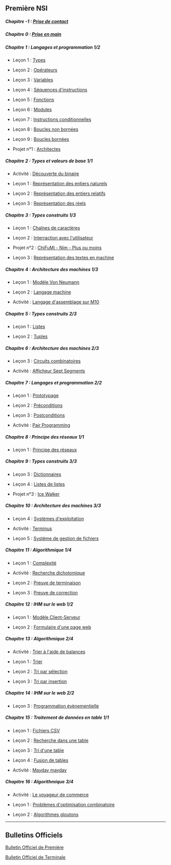 
## Première NSI

##### Chapitre -1 : [Prise de contact](./Prise_de_contact/Prise_de_contact.md)

##### Chapitre 0 : [Prise en main](./Prise_en_main/Prise_en_main.md)

##### Chapitre 1 : Langages et programmation 1/2

- Leçon 1 : [Types](./Langages_et_programmation/Constructions_élémentaires/Types.md)

- Leçon 2 : [Opérateurs](./Langages_et_programmation/Constructions_élémentaires/Opérateurs.md)

- Leçon 3 : [Variables](./Langages_et_programmation/Constructions_élémentaires/Variables.md)

- Leçon 4 : [Séquences d'instructions](./Langages_et_programmation/Constructions_élémentaires/Séquences.md)

- Leçon 5 : [Fonctions](./Langages_et_programmation/Constructions_élémentaires/Fonctions.md)

- Leçon 6 : [Modules](./Langages_et_programmation/Constructions_élémentaires/Modules.md)

- Leçon 7 : [Instructions conditionnelles](./Langages_et_programmation/Constructions_élémentaires/Instructions_conditionnelles.md)

- Leçon 8 : [Boucles non bornées](./Langages_et_programmation/Constructions_élémentaires/Boucles_non_bornées.md)

- Leçon 9 : [Boucles bornées](./Langages_et_programmation/Constructions_élémentaires/Boucles_bornées.md)

- Projet n°1 : [Architectes](./Langages_et_programmation/Constructions_élémentaires/Projet_architectes.md)

##### Chapitre 2 : Types et valeurs de base 1/1

- Activité : [Découverte du binaire](./Types_et_valeurs_de_base/Activité_découverte_du_binaire.md)

- Leçon 1 : [Représentation des entiers naturels](./Types_et_valeurs_de_base/Représentation_des_entiers_naturels.md)

- Leçon 2 : [Représentation des entiers relatifs](./Types_et_valeurs_de_base/Représentation_des_entiers_relatifs.md)

- Leçon 3 : [Représentation des réels](./Types_et_valeurs_de_base/Représentation_des_réels.md)

##### Chapitre 3 : Types construits 1/3

- Leçon 1 : [Chaînes de caractères](./Types_construits/Chaînes_de_caractère/Chaînes_de_caractère.md)

- Leçon 2 : [Interraction avec l'utilisateur](./Types_construits/Chaînes_de_caractère/Interraction_avec_l_utilisateur.md)

- Projet n°2 : [ChiFuMi - Nim - Plus ou moins](./Types_construits/Chaînes_de_caractère/Projet_chifumi_nim_plusoumoins.md)

- Leçon 3 : [Représentation des textes en machine](./Types_et_valeurs_de_base/Représentation_des_textes_en_machine.md)

##### Chapitre 4 : Architecture des machines 1/3

- Leçon 1 : [Modèle Von Neumann](./Architecture_des_machines/Modèle_Von_Neumann/Modèle_Von_Neumann.md)

- Leçon 2 : [Langage machine](./Architecture_des_machines/Modèle_Von_Neumann/Langage_machine.md)

- Activité : [Langage d'assemblage sur M10](./Architecture_des_machines/Modèle_Von_Neumann/Activité_langage_d_assemblage_sur_M10.md)

##### Chapitre 5 : Types construits 2/3

- Leçon 1 : [Listes](./Types_construits/Tableaux/Listes.md)

- Leçon 2 : [Tuples](./Types_construits/P-uplets/Tuples.md)

##### Chapitre 6 : Architecture des machines 2/3

- Leçon 3 : [Circuits combinatoires](./Architecture_des_machines/Circuits_combinatoires/Circuits_combinatoires.md)

- Activité : [Afficheur Sept Segments](./Architecture_des_machines/Circuits_combinatoires/Activité_afficheur_sept_segments.md)

##### Chapitre 7 : Langages et programmation 2/2

- Leçon 1 : [Prototypage](./Langages_et_programmation/Spécifications_de_fonction/Prototypage.md)

- Leçon 2 : [Préconditions](./Langages_et_programmation/Spécifications_de_fonction/Préconditions.md)

- Leçon 3 : [Postconditions](./Langages_et_programmation/Spécifications_de_fonction/Postconditions.md)

- Activité : [Pair Programming](./Langages_et_programmation/Spécifications_de_fonction/Activité_pair_programming.md)

##### Chapitre 8 : Principe des réseaux 1/1

- Leçon 1 : [Principe des réseaux](./Principe_des_réseaux/Principe_des_réseaux.md)

##### Chapitre 9 : Types construits 3/3

- Leçon 3 : [Dictionnaires](./Types_construits/Dictionnaires/Dictionnaires.md)

- Leçon 4 : [Listes de listes](./Types_construits/Tableaux/Listes_de_listes.md)

- Projet n°3 : [Ice Walker](./Types_construits/Tableaux/Projet_ice_walker.md)

##### Chapitre 10 : Architecture des machines 3/3

- Leçon 4 : [Systèmes d'exploitation](./Architecture_des_machines/Systèmes_d_exploitation/Systèmes_d_exploitation.md)

- Activité : [Terminus](./Architecture_des_machines/Systèmes_d_exploitation/Activité_terminus.md)

- Leçon 5 : [Système de gestion de fichiers](./Architecture_des_machines/Systèmes_d_exploitation/Système_de_gestion_de_fichiers.md)

##### Chapitre 11 : Algorithmique 1/4

- Leçon 1 : [Complexité](./Algorithmique/Optimisation/Complexité.md)

- Activité : [Recherche dichotomique](./Algorithmique/Optimisation/Activité_recherche_dichotomique.md)

- Leçon 2 : [Preuve de terminaison](./Algorithmique/Optimisation/Preuve_de_terminaison.md)

- Leçon 3 : [Preuve de correction](./Algorithmique/Optimisation/Preuve_de_correction.md)

##### Chapitre 12 : IHM sur le web 1/2

- Leçon 1 : [Modèle Client-Serveur](./Ihm_sur_le_web/Modèle_client_serveur/Modèle_client_serveur.md)

- Leçon 2 : [Formulaire d'une page web](./Ihm_sur_le_web/Modèle_client_serveur/Formulaire_d_une_page_web.md)

##### Chapitre 13 : Algorithmique 2/4

- Activité : [Trier à l'aide de balances](./Algorithmique/Algorithmes_de_tri/Activité_trier_à_l_aide_de_balances.md)

- Leçon 1 : [Trier](./Algorithmique/Algorithmes_de_tri/Trier.md)

- Leçon 2 : [Tri par sélection](./Algorithmique/Algorithmes_de_tri/Tri_par_sélection.md)

- Leçon 3 : [Tri par insertion](./Algorithmique/Algorithmes_de_tri/Tri_par_insertion.md)

##### Chapitre 14 : IHM sur le web 2/2

- Leçon 3 : [Programmation évènementielle](./Ihm_sur_le_web/Programmation_évènementielle/Programmation_évènementielle.md)

##### Chapitre 15 : Traitement de données en table 1/1

- Leçon 1 : [Fichiers CSV](./Traitement_de_données_en_table/Fichiers_csv.md)

- Leçon 2 : [Recherche dans une table](./Traitement_de_données_en_table/Recherche_dans_une_table.md)

- Leçon 3 : [Tri d'une table](./Traitement_de_données_en_table/Tri_d_une_table.md)

- Leçon 4 : [Fusion de tables](./Traitement_de_données_en_table/Fusion_de_tables.md)

- Activité : [Mayday mayday](./Traitement_de_données_en_table/Activité_mayday_mayday.md)

##### Chapitre 16 : Algorithmique 3/4

- Activité : [Le voyageur de commerce](./Algorithmique/Algorithmes_gloutons/Activité_le_voyageur_de_commerce.md)

- Leçon 1 : [Problèmes d'optimisation combinatoire](./Algorithmique/Algorithmes_gloutons/Problèmes_d_optimisation_combinatoire.md)

- Leçon 2 : [Algorithmes gloutons](./Algorithmique/Algorithmes_gloutons/Algorithmes_gloutons.md)


______________________

## Bulletins Officiels

[Bulletin Officiel de Première](./../bo_premiere.pdf)

[Bulletin Officiel de Terminale](./../bo_terminale.pdf)
